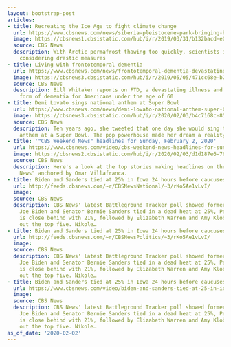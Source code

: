 ```yaml
---
layout: bootstrap-post
articles:
- title: Recreating the Ice Age to fight climate change
  url: https://www.cbsnews.com/news/siberia-pleistocene-park-bringing-back-pieces-of-the-ice-age-to-combat-climate-change-60-minutes-2020-02-02/
  image: https://cbsnews1.cbsistatic.com/hub/i/r/2019/03/31/b132bacd-e0e7-42a3-93dc-91f49f110937/thumbnail/1200x630/ba9086d594f67121320b430898ab5e54/pleistocenearticle.jpg
  source: CBS News
  description: With Arctic permafrost thawing too quickly, scientists in Siberia are
    considering drastic measures
- title: Living with frontotemporal dementia
  url: https://www.cbsnews.com/news/frontotemporal-dementia-devastating-prevalent-and-little-understood-60-minutes-2020-02-02/
  image: https://cbsnews3.cbsistatic.com/hub/i/r/2019/05/05/471cc68e-b2fc-4da9-a369-49030c98f1dd/thumbnail/1200x630/efd7d1b8db19e6b1dddd0a4382733102/ftdfullarticle.jpg
  source: CBS News
  description: Bill Whitaker reports on FTD, a devastating illness and the most common
    form of dementia for Americans under the age of 60
- title: Demi Lovato sings national anthem at Super Bowl
  url: https://www.cbsnews.com/news/demi-lovato-national-anthem-super-bowl-2020-02-02/
  image: https://cbsnews3.cbsistatic.com/hub/i/r/2020/02/03/b4c7168c-8533-4587-b2ad-21c753b873ce/thumbnail/1200x630g2/037b4959649c9eae4d39ab386123a577/gettyimages-1198184744.jpg
  source: CBS News
  description: Ten years ago, she tweeted that one day​ she would sing the national
    anthem at a Super Bowl. The pop powerhouse made her dream a reality Sunday night.
- title: '"CBS Weekend News" headlines for Sunday, February 2, 2020'
  url: https://www.cbsnews.com/video/cbs-weekend-news-headlines-for-sunday-february-2-2020/
  image: https://cbsnews2.cbsistatic.com/hub/i/r/2020/02/03/d1d187e6-76a2-45d0-b345-8d4627d7cad8/thumbnail/1200x630/47149509fbdb06ad4b4b87ae8d4ff92c/0202-en-headlines-2019619-640x360.jpg
  source: CBS News
  description: Here's a look at the top stories making headlines on the "CBS Weekend
    News" anchored by Omar Villafranca.
- title: Biden and Sanders tied at 25% in Iowa 24 hours before caucuses
  url: http://feeds.cbsnews.com/~r/CBSNewsNational/~3/rKo5Ae1vLvI/
  image: 
  source: CBS News
  description: CBS News' latest Battleground Tracker poll showed former Vice President
    Joe Biden and Senator Bernie Sanders tied in a dead heat at 25%, Pete Buttigieg
    is close behind with 21%, followed by Elizabeth Warren and Amy Klobuchar who round
    out the top five. Nikole…
- title: Biden and Sanders tied at 25% in Iowa 24 hours before caucuses
  url: http://feeds.cbsnews.com/~r/CBSNewsPolitics/~3/rKo5Ae1vLvI/
  image: 
  source: CBS News
  description: CBS News' latest Battleground Tracker poll showed former Vice President
    Joe Biden and Senator Bernie Sanders tied in a dead heat at 25%, Pete Buttigieg
    is close behind with 21%, followed by Elizabeth Warren and Amy Klobuchar who round
    out the top five. Nikole…
- title: Biden and Sanders tied at 25% in Iowa 24 hours before caucuses
  url: https://www.cbsnews.com/video/biden-and-sanders-tied-at-25-in-iowa-24-hours-before-caucuses/
  image: 
  source: CBS News
  description: CBS News' latest Battleground Tracker poll showed former Vice President
    Joe Biden and Senator Bernie Sanders tied in a dead heat at 25%, Pete Buttigieg
    is close behind with 21%, followed by Elizabeth Warren and Amy Klobuchar who round
    out the top five. Nikole…
as_of_date: '2020-02-02'
---
```


